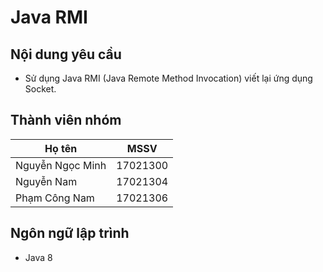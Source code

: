 # Java RMI 
## Nội dung yêu cầu
- Sử dụng Java RMI (Java Remote Method Invocation) viết lại ứng dụng Socket.
## Thành viên nhóm
| Họ tên | MSSV                                            |
| ------ | ----------------------------------------------- |
| Nguyễn Ngọc Minh | 17021300                              |
| Nguyễn Nam | 17021304                                    |
| Phạm Công Nam | 17021306                                 |
##  Ngôn ngữ lập trình
- Java 8